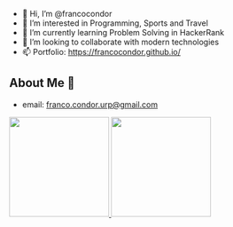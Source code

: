 - 👋 Hi, I’m @francocondor
- 👀 I’m interested in Programming, Sports and Travel
- 🌱 I’m currently learning Problem Solving in HackerRank
- 💞️ I’m looking to collaborate with modern technologies
- 📫 Portfolio: https://francocondor.github.io/

<!---
francocondor/francocondor is a ✨ special ✨ repository because its `README.md` (this file) appears on your GitHub profile.
You can click the Preview link to take a look at your changes.
--->

## About Me 📱

- email: <a href="mailto:franco.condor.urp@gmail.com">franco.condor.urp@gmail.com</a>

<a href="#">
  
  <img height=180 src="https://github-readme-stats-8dl37e9e0-francos-projects-6fd677ad.vercel.app/api/top-langs/?username=francocondor" />
  <img height=180 src="https://github-readme-stats-sigma-five.vercel.app/api/top-langs/?username=francocondor&hide=blade&title_color=2aa889&text_color=99d1ce&icon_color=2bbc8a&bg_color=0c1014&langs_count=8&layout=compact" />
</a>
<br/>
